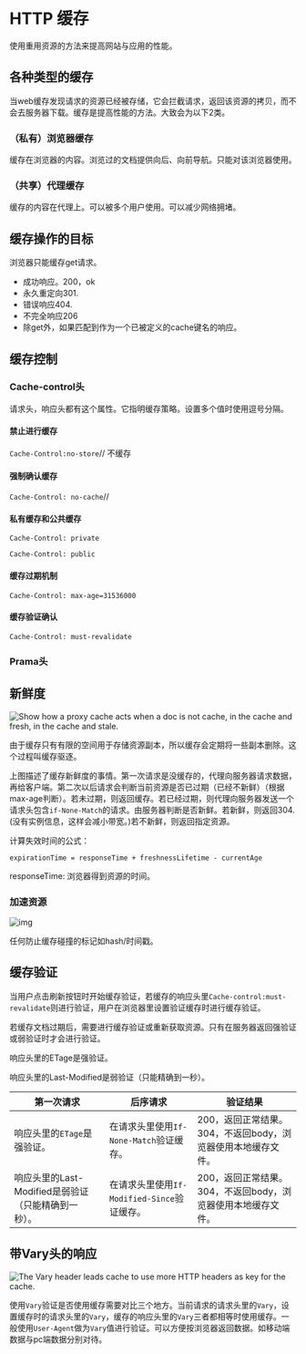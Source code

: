 # HTTP 缓存

使用重用资源的方法来提高网站与应用的性能。

## 各种类型的缓存

当web缓存发现请求的资源已经被存储，它会拦截请求，返回该资源的拷贝，而不会去服务器下载。缓存是提高性能的方法。大致会为以下2类。

### （私有）浏览器缓存

缓存在浏览器的内容。浏览过的文档提供向后、向前导航。只能对该浏览器使用。

### （共享）代理缓存

缓存的内容在代理上。可以被多个用户使用。可以减少网络拥堵。

## 缓存操作的目标

浏览器只能缓存get请求。

- 成功响应。200，ok
- 永久重定向301.
- 错误响应404.
- 不完全响应206
- 除get外，如果匹配到作为一个已被定义的cache键名的响应。

## 缓存控制

### Cache-control头

请求头，响应头都有这个属性。它指明缓存策略。设置多个值时使用逗号分隔。

#### 禁止进行缓存

`Cache-Control:no-store`// 不缓存

#### 强制确认缓存

`Cache-Control: no-cache`//

#### 私有缓存和公共缓存

`Cache-Control: private`

`Cache-Control: public`

#### 缓存过期机制

`Cache-Control: max-age=31536000`

#### 缓存验证确认

`Cache-Control: must-revalidate`

###  Prama头

## 新鲜度

![Show how a proxy cache acts when a doc is not cache, in the cache and fresh, in the cache and stale.](https://mdn.mozillademos.org/files/13771/HTTPStaleness.png)

由于缓存只有有限的空间用于存储资源副本，所以缓存会定期将一些副本删除。这个过程叫缓存驱逐。

上图描述了缓存新鲜度的事情。第一次请求是没缓存的，代理向服务器请求数据，再给客户端。第二次以后请求会判断当前资源是否已过期（已经不新鲜）（根据max-age判断）。若未过期，则返回缓存。若已经过期，则代理向服务器发送一个请求头包含`if-None-Match`的请求。由服务器判断是否新鲜。若新鲜，则返回304.(没有实例信息，这样会减小带宽。)若不新鲜，则返回指定资源。

计算失效时间的公式：

`expirationTime = responseTime + freshnessLifetime - currentAge`

responseTime: 浏览器得到资源的时间。

### 加速资源

![img](https://mdn.mozillademos.org/files/13779/HTTPRevved.png)

任何防止缓存碰撞的标记如hash/时间戳。

## 缓存验证

当用户点击刷新按钮时开始缓存验证，若缓存的响应头里`Cache-control:must-revalidate`则进行验证，用户在浏览器里设置验证缓存时进行缓存验证。

若缓存文档过期后，需要进行缓存验证或重新获取资源。只有在服务器返回强验证或弱验证时才会进行验证。

响应头里的ETage是强验证。

响应头里的Last-Modified是弱验证（只能精确到一秒）。

| 第一次请求                                          | 后序请求                                    | 验证结果                                                     |
| --------------------------------------------------- | ------------------------------------------- | ------------------------------------------------------------ |
| 响应头里的`ETage`是强验证。                         | 在请求头里使用`If-None-Match`验证缓存。     | 200，返回正常结果。304，不返回body，浏览器使用本地缓存文件。 |
| 响应头里的Last-Modified是弱验证（只能精确到一秒）。 | 在请求头里使用`If-Modified-Since`验证缓存。 | 200，返回正常结果。304，不返回body，浏览器使用本地缓存文件。 |

## 带Vary头的响应

![The Vary header leads cache to use more HTTP headers as key for the cache.](https://mdn.mozillademos.org/files/13769/HTTPVary.png)

使用`Vary`验证是否使用缓存需要对比三个地方。当前请求的请求头里的`Vary`，设置缓存时的请求头里的`Vary`，缓存的响应头里的`Vary`三者都相等时使用缓存。一般使用`User-Agent`做为`Vary`值进行验证。可以方便按浏览器返回数据。如移动端数据与pc端数据分别对待。
